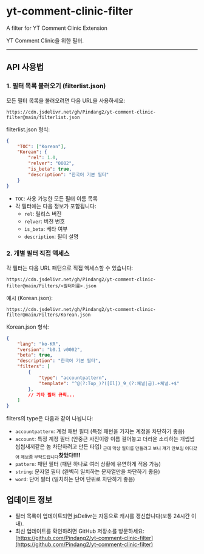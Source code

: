 # yt-comment-clinic-filter
A filter for YT Comment Clinic Extension

YT Comment Clinic을 위한 필터.

---
## API 사용법

### 1. 필터 목록 불러오기 (filterlist.json)

모든 필터 목록을 불러오려면 다음 URL을 사용하세요:
```
https://cdn.jsdelivr.net/gh/Pindang2/yt-comment-clinic-filter@main/filterlist.json
```

filterlist.json 형식:
```json
{
    "TOC": ["Korean"],
    "Korean": {
        "rel": 1.0,
        "relver": "0002",
        "is_beta": true,
        "description": "한국어 기본 필터"
    }
}
```

- `TOC`: 사용 가능한 모든 필터 이름 목록
- 각 필터에는 다음 정보가 포함됩니다:
  - `rel`: 릴리스 버전
  - `relver`: 버전 번호
  - `is_beta`: 베타 여부
  - `description`: 필터 설명


### 2. 개별 필터 직접 액세스

각 필터는 다음 URL 패턴으로 직접 액세스할 수 있습니다:
```
https://cdn.jsdelivr.net/gh/Pindang2/yt-comment-clinic-filter@main/Filters/<필터이름>.json
```

예시 (Korean.json):
```
https://cdn.jsdelivr.net/gh/Pindang2/yt-comment-clinic-filter@main/Filters/Korean.json
```

Korean.json 형식:
```json
{
    "lang": "ko-KR",
    "version": "b0.1 v0002",
    "beta": true,
    "description": "한국어 기본 필터",
    "filters": [
        {
            "type": "accountpattern",
            "template": "^@(?:Top_)?([Il])_9_(?:쳬널|금).+쳬널.+$"
        },
        // 기타 필터 규칙...
    ]
}
```
filters의 type은 다음과 같이 나뉩니다:
- `accountpattern`: 계정 패턴 필터 (특정 패턴을 가지는 계정을 차단하기 좋음)
- `account`: 특정 계정 필터 (안중근 사진이랑 이름 걸어놓고 더러운 소리하는 개씹씹씹씹새끼같은 놈 차단하려고 만든 타입)
<sub>근데 막상 필터를 만들려고 보니 걔가 안보임 어디갔어 제보좀 부탁드립니다</sub>**찾았다!!!!**
- `pattern`: 패턴 필터 (패턴 하나로 여러 상황에 유연하게 적용 가능)
- `string`: 문자열 필터 (완벽히 일치하는 문자열만을 차단하기 좋음)
- `word`: 단어 필터 (일치하는 단어 단위로 차단하기 좋음)





## 업데이트 정보
- 필터 목록이 업데이트되면 jsDelivr는 자동으로 캐시를 갱신합니다(보통 24시간 이내).
- 최신 업데이트를 확인하려면 GitHub 저장소를 방문하세요: 
  [https://github.com/Pindang2/yt-comment-clinic-filter](https://github.com/Pindang2/yt-comment-clinic-filter)

